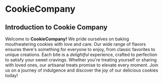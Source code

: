 # CookieCompany
## Introduction to Cookie Company

Welcome to **CookieCompany!** We pride ourselves on baking mouthwatering cookies with love and care. Our wide range of flavors ensures there's something for everyone to enjoy, from classic favorites to unique creations. Each bite is a *delightful* experience, crafted to perfection to satisfy your sweet cravings. Whether you're treating yourself or sharing with loved ones, our artisanal treats promise to elevate every moment. Join us on a journey of indulgence and discover the joy of our delicious cookies today!
